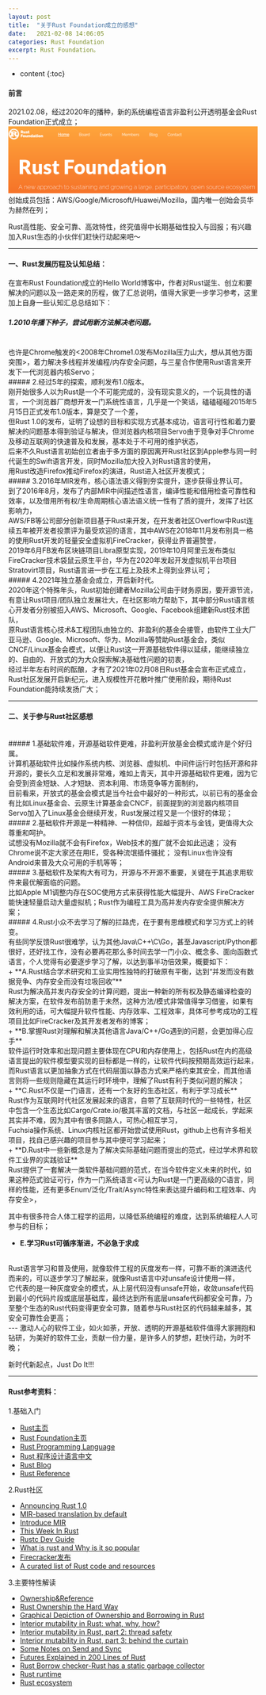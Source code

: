 ```yaml
---
layout: post
title:  "关于Rust Foundation成立的感想"
date:   2021-02-08 14:06:05
categories: Rust Foundation
excerpt: Rust Foundation。
---
```


* content
{:toc}

#### 前言
  2021.02.08，经过2020年的播<bo>种<zhe>，新的系统编程语言非盈利公开透明基金会Rust Foundation正式成立；
![rust.foundation](/imgs/rust.foundation.png "foundation")
创始成员包括：AWS/Google/Microsoft/Huawei/Mozilla，国内唯一创始会员华为赫然在列；

Rust高性能、安全可靠、高效特性，终究值得中长期基础性投入与回报；有兴趣加入Rust生态的小伙伴们赶快行动起来吧～

---
#### 一、Rust发展历程及认知总结：
  在宣布Rust Foundation成立的Hello World博客中，作者对Rust诞生、创立和要解决的问题以及一路走来的历程，做了汇总说明，值得大家更一步学习参考，这里加上自身一些认知汇总总结如下：
<br>
##### 1.2010年播下种子，尝试用新方法解决老问题。
<br>
  也许是Chrome触发的<2008年Chrome1.0发布Mozilla压力山大，想从其他方面突围>，着力解决多线程并发编程/内存安全问题，与三星合作使用Rust语言来开发下一代浏览器内核Servo；
<br>
##### 2.经过5年的探索，顺利发布1.0版本。
<br>
  刚开始很多人以为Rust是一个不可能完成的，没有现实意义的，一个玩具性的语言，一个浏览器厂商想开发一门系统性语言，几乎是一个笑话，磕磕碰碰2015年5月15日正式发布1.0版本，算是交了一个差，
<br>
  但Rust 1.0的发布，证明了设想的目标和实现方式基本成功，语言可行性和着力要解决的问题基本得到验证与解决，但浏览器内核项目Servo由于竞争对手Chrome及移动互联网的快速普及和发展，基本处于不可用的维护状态，
<br>
  后来不久Rust语言初始创立者由于多方面的原因离开Rust社区到Apple参与同一时代诞生的Swift语言开发，同时Mozilla加大投入对Rust语言的使用，
<br>
  用Rust改造Firefox推动Firefox的演进<Firefox是从1998年以来除了Apple/Google之外还在维持浏览器内核开发演进的浏览器，可见其独特性和难能可贵>，Rust进入社区开发模式；
<br>
##### 3.2016年MIR发布，核心语法语义得到夯实提升，逐步获得业界认可。
<br>
  到了2016年8月，发布了内部MIR中间描述性语言，编译性能和借用检查可靠性和效率，以及借用所有权/生命周期核心语法语义统一性有了质的提升，发挥了社区影响力，
<br>
  AWS/FB等公司部分创新项目基于Rust来开发，在开发者社区Overflow中Rust连续五年被开发者投票评为最受欢迎的语言，其中AWS在2018年11月发布别具一格的使用Rust开发的轻量安全虚拟机FireCracker，获得业界普遍赞誉，
<br>
  2019年6月FB发布区块链项目Libra原型实现，2019年10月阿里云发布类似FireCracker技术袋鼠云原生平台，华为在2020年发起开发虚拟机平台项目Stratovirt项目，Rust语言进一步在工程上及技术上得到业界认可；
<br>
##### 4.2021年独立基金会成立，开启新时代。
<br>
  2020年这个特殊年头，Rust初始创建者Mozilla公司由于财务原因，要开源节流，有意让Rust项目/团队独立发展壮大，在社区影响力帮助下，其中部分Rust语言核心开发者分别被招入AWS、Microsoft、Google、Facebook组建新Rust技术团队，
<br>
  原Rust语言核心技术&工程团队由独立的、非盈利的基金会接管，由软件工业大厂亚马逊、Google、Microsoft、华为、Mozilla等赞助Rust基金会，类似CNCF/Linux基金会模式，以便让Rust这一开源基础软件得以延续，能继续独立的、自由的、开放式的为大众探索解决基础性问题的初衷，
<br>
  经过半年左右时间的酝酿，才有了2021年02月08日Rust基金会宣布正式成立，Rust社区发展开启新纪元，进入规模性开花散叶推广使用阶段，期待Rust Foundation能持续发扬广大；

---
#### 二、关于参与Rust社区感想
<br>
##### 1.基础软件难，开源基础软件更难，非盈利开放基金会模式或许是个好归属。
<br>
  计算机基础软件比如操作系统内核、浏览器、虚拟机、中间件运行时包括开源和非开源的，要长久立足和发展非常难，难如上青天，其中开源基础软件更难，因为它会受到资金短缺、人才短缺、资本利用、市场竞争等方面制约，
<br>
  目前看来，开放式的基金会模式是当今社会中最好的一种形式，以前已有的基金会有比如Linux基金会、云原生计算基金会CNCF，前面提到的浏览器内核项目Servo加入了Linux基金会继续开发，Rust发展过程又是一个很好的体现；
<br>
##### 2.基础软件开源是一种精神、一种信仰，超越于资本与金钱，更值得大众尊重和呵护。
<br>
试想没有Mozilla就不会有Firefox，Web技术的推广就不会如此迅速；
没有Chrome说不定大家还在用IE，受各种流氓插件骚扰；
没有Linux也许没有Android来普及大众可用的手机等等；
<br>
##### 3.基础软件及架构大有可为，开源与不开源不重要，关键在于其追求用软件来最优解面临的问题。
<br>
比如Apple M1调整内存在SOC使用方式来获得性能大幅提升、AWS FireCracker能快速轻量启动大量虚拟机；Rust作为编程工具为高并发内存安全提供解决方案；
<br>
##### 4.Rust小众不去学习了解的拦路虎，在于要有思维模式和学习方式上的转变。
<br>
  有些同学反馈Rust很难学，认为其他Java\C++\C\Go，甚至Javascript/Python都很好，还好找工作，没有必要再花那么多时间去学一门小众、概念多、面向函数式语言，个人觉得有必要逐步学习了解，以达到事半功倍效果，概要如下：
<br>
+ **A.Rust结合学术研究和工业实用性独特的打破原有平衡，达到“并发而没有数据竞争、内存安全而没有垃圾回收”**
<br>
  Rust为解决高并发内存安全的计算问题，提出一种新的所有权及静态编译检查的解决方案，在软件发布前防患于未然，这种方法/模式非常值得学习借鉴，如果有效利用的话，可大幅提升软件性能、内存效率、工程效率，具体可参考成功的工程项目比如FireCracker及其开发者发布的博客；
<br>
+ **B.掌握Rust对理解和解决其他语言Java/C++/Go遇到的问题，会更加得心应手**
<br>
  软件运行时效率和出现问题主要体现在CPU和内存使用上，包括Rust在内的高级语言提出的软件模型要实现的目标都是一样的，让软件代码按预期高效运行起来，而Rust语言以更加抽象方式在代码层面以静态方式来严格约束其安全，而其他语言则将一些规则隐藏在其运行时环境中，理解了Rust有利于类似问题的解决；
<br>
+ **C.Rust不仅是一门语言，还有一个友好的生态社区，有利于学习成长**
<br>
  Rust作为互联网时代社区发展起来的语言，自带了互联网时代的一些特性，社区中包含一个生态比如Cargo/Crate.io/极其丰富的文档，与社区一起成长，学起来其实并不难，因为其中有很多同路人，可热心相互学习，
<br>
Fuchsia操作系统、Linux内核社区都开始尝试使用Rust，github上也有许多相关项目，找自己感兴趣的项目参与其中便可学习起来；
<br>
+ **D.Rust中一些新概念是为了解决实际基础问题而提出的范式，经过学术界和软件工业界的实践验证**
<br>
  Rust提供了一套解决一类软件基础问题的范式，在当今软件定义未来的时代，如果这种范式验证可行，作为一门系统语言<可认为Rust是一门更高级的C语言，同样的性能，还有更多Enum/泛化/Trait/Async特性来表达提升编码和工程效率、内存安全>，

其中有很多符合人体工程学的运用，以降低系统编程的难度，达到系统编程人人可参与的目标；
<br>
+ **E.学习Rust可循序渐进，不必急于求成**
<br>
  Rust语言学习和普及使用，就像软件工程的灰度发布一样，可靠不断的演进迭代而来的，可以逐步学习了解起来，就像Rust语言中对unsafe设计使用一样，
<br>
  它代表的是一种灰度安全的模式，从上层代码没有unsafe开始，收敛unsafe代码到最小的代码片段或底层基础库，最终达到所有底层unsafe代码都安全可靠，乃至整个生态的Rust代码变得更安全可靠，随着参与Rust社区的代码越来越多，其安全可靠性会更高；
<br>
---
激动人心的软件工业，如火如荼，开放、透明的开源基础软件值得大家拥抱和钻研，为美好的软件工业，贡献一份力量，是许多人的梦想，赶快行动，为时不晚；

新时代新起点，Just Do It!!!

---
#### Rust参考资料：
1.基础入门
* [Rust主页](https://www.rust-lang.org/)
* [Rust Foundation主页](https://foundation.rust-lang.org/)
* [Rust Programming Language](https://doc.rust-lang.org/book/)
* [Rust 程序设计语言中文](https://kaisery.github.io/trpl-zh-cn/)
* [Rust Blog](https://blog.rust-lang.org/)
* [Rust Reference](https://doc.rust-lang.org/stable/reference/introduction.html)

2.Rust社区
* [Announcing Rust 1.0](https://blog.rust-lang.org/2015/05/15/Rust-1.0.html)
* [MIR-based translation by default](https://github.com/rust-lang/rust/pull/34096)
* [Introduce MIR](https://blog.rust-lang.org/2016/04/19/MIR.html)
* [This Week In Rust](https://this-week-in-rust.org/)
* [Rustc Dev Guide](https://rustc-dev-guide.rust-lang.org/getting-started.html)
* [What is rust and Why is it so popular](https://stackoverflow.blog/2020/01/20/what-is-rust-and-why-is-it-so-popular/)
* [Firecracker发布](https://amazonaws-china.com/cn/blogs/aws/firecracker-lightweight-virtualization-for-serverless-computing/)
* [A curated list of Rust code and resources](https://github.com/rust-unofficial/awesome-rust)

3.主要特性解读
* [Ownership&Reference](https://blog.thoughtram.io/references-in-rust/)
* [Rust Ownership the Hard Way](https://chrismorgan.info/blog/rust-ownership-the-hard-way.html)
* [Graphical Depiction of Ownership and Borrowing in Rust](https://rufflewind.com/2017-02-15/rust-move-copy-borrow)
* [Interior mutability in Rust: what, why, how?](https://ricardomartins.cc/2016/06/08/interior-mutability)
* [Interior mutability in Rust, part 2: thread safety](https://ricardomartins.cc/2016/06/25/interior-mutability-thread-safety)
* [Interior mutability in Rust, part 3: behind the curtain](https://ricardomartins.cc/2016/07/11/interior-mutability-behind-the-curtain)
* [Some Notes on Send and Sync](https://huonw.github.io/blog/2015/02/some-notes-on-send-and-sync/)
* [Futures Explained in 200 Lines of Rust](https://cfsamson.github.io/books-futures-explained/)
* [Rust Borrow checker-Rust has a static garbage collector](https://words.steveklabnik.com/borrow-checking-escape-analysis-and-the-generational-hypothesis)
* [Rust runtime](https://blog.mgattozzi.dev/rusts-runtime)
* [Rust ecosystem](https://joeprevite.com/rust-lang-ecosystem)
